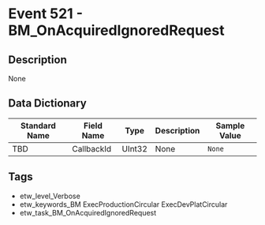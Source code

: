 # Event 521 - BM_OnAcquiredIgnoredRequest

## Description
None

## Data Dictionary
|Standard Name|Field Name|Type|Description|Sample Value|
|---|---|---|---|---|
|TBD|CallbackId|UInt32|None|`None`|

## Tags
* etw_level_Verbose
* etw_keywords_BM ExecProductionCircular ExecDevPlatCircular
* etw_task_BM_OnAcquiredIgnoredRequest